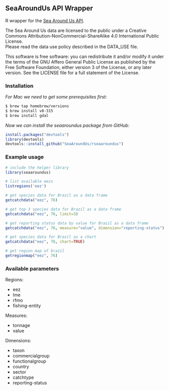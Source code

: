 ## SeaAroundUs API Wrapper
R wrapper for the [Sea Around Us API](https://github.com/SeaAroundUs/sau-web-mt).

The Sea Around Us data are licensed to the public under a Creative Commons Attribution-NonCommercial-ShareAlike 4.0 International Public License.  
Please read the data use policy described in the DATA_USE file.

This software is free software:  you can redistribute it and/or modify
    it under the terms of the GNU Affero General Public License as published by
    the Free Software Foundation, either version 3 of the License, or
    any later version.  See the LICENSE file for a full statement of the License.


### Installation

*For Mac we need to get some prerequisites first:*
```bash
$ brew tap homebrew/versions
$ brew install v8-315
$ brew install gdal
```

*Now we can install the seaaroundus package from GitHub:*
```R
install.packages("devtools")
library(devtools)
devtools::install_github("SeaAroundUs/rseaaroundus")
```

### Example usage
```R
# include the helper library
library(seaaroundus)

# list available eezs
listregions('eez')

# get species data for Brazil as a data frame
getcatchdata("eez", 76)

# get top 3 species data for Brazil as a data frame
getcatchdata("eez", 76, limit=3)

# get reporting status data by value for Brazil as a data frame
getcatchdata("eez", 76, measure="value", dimension="reporting-status")

# get species data for Brazil as a chart
getcatchdata("eez", 76, chart=TRUE)

# get region map of brazil
getregionmap("eez", 76)
```


### Available parameters
Regions:
* eez
* lme
* rfmo
* fishing-entity

Measures:
* tonnage
* value

Dimensions:
* taxon
* commercialgroup
* functionalgroup
* country
* sector
* catchtype
* reporting-status
